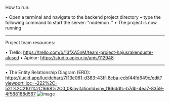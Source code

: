 How to run:

• Open a terminal and navigate to the backend project directory
• type the following command to start the server: "nodemon ."
• The project is now running

----------------------------------
Project team resources:

• Trello: https://trello.com/b/13fXA5nM/team-project-hajusrakenduste-alused
• Apicur: https://studio.apicur.io/apis/112948

----------------------------------
• The Entity Relationship Diagram (ERD): https://lucid.app/lucidchart/7f13e061-d383-43ff-8cba-ecbf44fd649c/edit?viewport_loc=-222%2C-521%2C2101%2C1668%2C0_0&invitationId=inv_1166ddfc-b7db-4ea7-8359-4f588188d567
![image](https://github.com/user-attachments/assets/9c000a31-dc85-4f44-8f0a-74a890580ea4)

